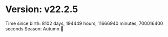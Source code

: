# Version: v22.2.5
Time since birth: 8102 days, 194449 hours, 11666940 minutes, 700016400 seconds
Season: Autumn 🍁
